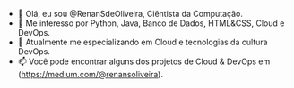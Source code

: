 - 👋 Olá, eu sou @RenanSdeOliveira, Ciêntista da Computação.
- 👀 Me interesso por Python, Java, Banco de Dados, HTML&CSS, Cloud e DevOps.
- 🌱 Atualmente me especializando em Cloud e tecnologias da cultura DevOps.
- 📫 Você pode encontrar alguns dos projetos de Cloud & DevOps em (https://medium.com/@renansoliveira).
